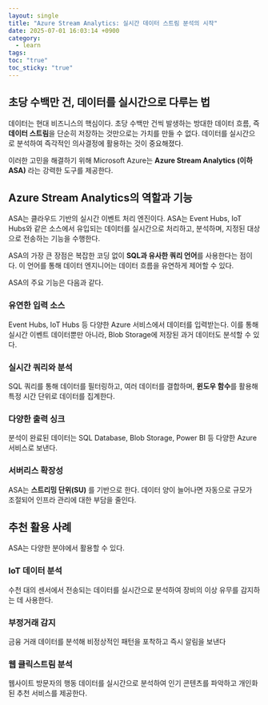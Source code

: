 ```yaml
---
layout: single
title: "Azure Stream Analytics: 실시간 데이터 스트림 분석의 시작"
date: 2025-07-01 16:03:14 +0900
category:
  - learn
tags: 
toc: "true"
toc_sticky: "true"
---
```



## 초당 수백만 건, 데이터를 실시간으로 다루는 법

데이터는 현대 비즈니스의 핵심이다. 초당 수백만 건씩 발생하는 방대한 데이터 흐름, 즉 **데이터 스트림**을 단순히 저장하는 것만으로는 가치를 만들 수 없다. 데이터를 실시간으로 분석하여 즉각적인 의사결정에 활용하는 것이 중요해졌다.

이러한 고민을 해결하기 위해 Microsoft Azure는 **Azure Stream Analytics (이하 ASA)** 라는 강력한 도구를 제공한다.

## Azure Stream Analytics의 역할과 기능

ASA는 클라우드 기반의 실시간 이벤트 처리 엔진이다. ASA는 Event Hubs, IoT Hubs와 같은 소스에서 유입되는 데이터를 실시간으로 처리하고, 분석하며, 지정된 대상으로 전송하는 기능을 수행한다.

ASA의 가장 큰 장점은 복잡한 코딩 없이 **SQL과 유사한 쿼리 언어**를 사용한다는 점이다. 이 언어를 통해 데이터 엔지니어는 데이터 흐름을 유연하게 제어할 수 있다.

ASA의 주요 기능은 다음과 같다.

### 유연한 입력 소스

Event Hubs, IoT Hubs 등 다양한 Azure 서비스에서 데이터를 입력받는다. 이를 통해 실시간 이벤트 데이터뿐만 아니라, Blob Storage에 저장된 과거 데이터도 분석할 수 있다.
### 실시간 쿼리와 분석
SQL 쿼리를 통해 데이터를 필터링하고, 여러 데이터를 결합하며, **윈도우 함수**를 활용해 특정 시간 단위로 데이터를 집계한다.
### 다양한 출력 싱크
분석이 완료된 데이터는 SQL Database, Blob Storage, Power BI 등 다양한 Azure 서비스로 보낸다.
### 서버리스 확장성
ASA는 **스트리밍 단위(SU)** 를 기반으로 한다. 데이터 양이 늘어나면 자동으로 규모가 조절되어 인프라 관리에 대한 부담을 줄인다.

## 추천 활용 사례

ASA는 다양한 분야에서 활용할 수 있다.

### IoT 데이터 분석
수천 대의 센서에서 전송되는 데이터를 실시간으로 분석하여 장비의 이상 유무를 감지하는 데 사용한다.

### 부정거래 감지
금융 거래 데이터를 분석해 비정상적인 패턴을 포착하고 즉시 알림을 보낸다

### 웹 클릭스트림 분석
웹사이트 방문자의 행동 데이터를 실시간으로 분석하여 인기 콘텐츠를 파악하고 개인화된 추천 서비스를 제공한다.